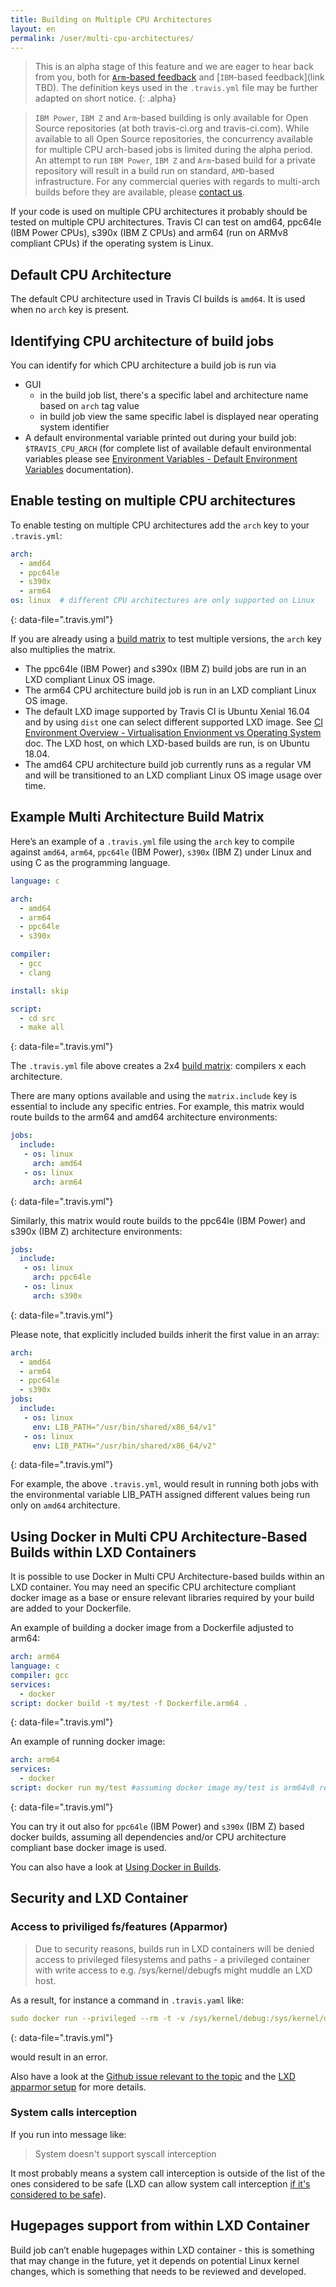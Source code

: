 ```yaml
---
title: Building on Multiple CPU Architectures
layout: en
permalink: /user/multi-cpu-architectures/
---
```


> This is an alpha stage of this feature and we are eager to hear back from you, both for [`Arm`-based feedback](https://travis-ci.community/t/about-the-arm-cpu-architecture-category/5336) and [`IBM`-based feedback](link TBD). The definition keys used in the `.travis.yml` file may be further adapted on short notice.
{: .alpha}

> `IBM Power`, `IBM Z` and `Arm`-based building is only available for Open Source repositories (at both travis-ci.org and travis-ci.com). While available to all Open Source repositories, the concurrency available for multiple CPU arch-based jobs is limited during the alpha period.
> An attempt to run `IBM Power`, `IBM Z` and `Arm`-based build for a private repository will result in a build run on standard, `AMD`-based infrastructure. For any commercial queries with regards to multi-arch builds before they are available, please [contact us](mailto:support@travis-ci.com).

If your code is used on multiple CPU architectures it probably should be tested on multiple CPU architectures. Travis CI can test on amd64, ppc64le (IBM Power CPUs), s390x (IBM Z CPUs) and arm64 (run on ARMv8 compliant CPUs) if the operating system is Linux.

## Default CPU Architecture

The default CPU architecture used in Travis CI builds is `amd64`. It is used when no `arch` key is present. 

## Identifying CPU architecture of build jobs

You can identify for which CPU architecture a build job is run via

- GUI
  - in the build job list, there's a specific label and architecture name based on `arch` tag value
  - in build job view the same specific label is displayed near operating system identifier
- A default environmental variable printed out during your build job: `$TRAVIS_CPU_ARCH` (for complete list of available default environmental variables please see [Environment Variables - Default Environment Variables](https://docs.travis-ci.com/user/environment-variables/#default-environment-variables) documentation). 


## Enable testing on multiple CPU architectures

To enable testing on multiple CPU architectures add the `arch` key to your `.travis.yml`:

```yaml
arch:
  - amd64
  - ppc64le
  - s390x
  - arm64
os: linux  # different CPU architectures are only supported on Linux
```
{: data-file=".travis.yml"}

If you are already using a [build matrix](/user/customizing-the-build/#build-matrix) to test multiple versions, the `arch` key also multiplies the matrix.

- The ppc64le (IBM Power) and s390x (IBM Z) build jobs are run in an LXD compliant Linux OS image. 
- The arm64 CPU architecture build job is run in an LXD compliant Linux OS image.
- The default LXD image supported by Travis CI is Ubuntu Xenial 16.04 and by using `dist` one can select different supported LXD image. See [CI Environment Overview - Virtualisation Envionment vs Operating System](https://docs.travis-ci.com/user/reference/overview/#virtualisation-environment-vs-operating-system) doc. The LXD host, on which LXD-based builds are run, is on Ubuntu 18.04.
- The amd64 CPU architecture build job currently runs as a regular VM and will be transitioned to an LXD compliant Linux OS image usage over time.

## Example Multi Architecture Build Matrix

Here’s an example of a `.travis.yml` file using the `arch` key to compile against `amd64`, `arm64`, `ppc64le` (IBM Power), `s390x` (IBM Z) under Linux and using C as the programming language. 

```yaml
language: c

arch:
  - amd64
  - arm64
  - ppc64le
  - s390x

compiler:
  - gcc
  - clang

install: skip

script:
  - cd src
  - make all
```
{: data-file=".travis.yml"}

The `.travis.yml` file above creates a 2x4 [build matrix](/user/customizing-the-build/#build-matrix): compilers x each architecture.

There are many options available and using the `matrix.include` key is essential to include any specific entries. For example, this matrix would route builds to the arm64 and amd64 architecture environments:

```yaml
jobs:
  include:
   - os: linux
     arch: amd64
   - os: linux
     arch: arm64
```
{: data-file=".travis.yml"}

Similarly, this matrix would route builds to the ppc64le (IBM Power) and s390x (IBM Z) architecture environments:

```yaml
jobs:
  include:
   - os: linux
     arch: ppc64le
   - os: linux
     arch: s390x
```
{: data-file=".travis.yml"}

Please note, that explicitly included builds inherit the first value in an array:

```yaml
arch:
  - amd64
  - arm64
  - ppc64le
  - s390x
jobs:
  include:
   - os: linux
     env: LIB_PATH="/usr/bin/shared/x86_64/v1"
   - os: linux
     env: LIB_PATH="/usr/bin/shared/x86_64/v2"
```
{: data-file=".travis.yml"}

For example, the above `.travis.yml`, would result in running both jobs with the environmental variable LIB_PATH assigned different values being run only on `amd64` architecture.

## Using Docker in Multi CPU Architecture-Based Builds within LXD Containers

It is possible to use Docker in Multi CPU Architecture-based builds within an LXD container. You may need an specific CPU architecture compliant docker image as a base or ensure relevant libraries required by your build are added to your Dockerfile.

An example of building a docker image from a Dockerfile adjusted to arm64:

```yaml
arch: arm64
language: c
compiler: gcc
services:
  - docker
script: docker build -t my/test -f Dockerfile.arm64 .
```
{: data-file=".travis.yml"}

An example of running docker image:

```yaml
arch: arm64
services:
  - docker
script: docker run my/test #assuming docker image my/test is arm64v8 ready
```
{: data-file=".travis.yml"}

You can try it out also for `ppc64le` (IBM Power) and `s390x` (IBM Z) based docker builds, assuming all dependencies and/or CPU architecture compliant base docker image is used.

You can also have a look at [Using Docker in Builds](user/docker/).

## Security and LXD Container

### Access to priviliged fs/features (Apparmor)

> Due to security reasons, builds run in LXD containers will be denied access to privileged filesystems and paths - a privileged container with write access to e.g. /sys/kernel/debugfs might muddle an LXD host.

As a result, for instance a command in `.travis.yaml` like:
```yaml
sudo docker run --privileged --rm -t -v /sys/kernel/debug:/sys/kernel/debug:rw
```
{: data-file=".travis.yml"}

would result in an error.

Also have a look at the [Github issue relevant to the topic](https://github.com/lxc/lxd/issues/2661) and the [LXD apparmor setup](https://github.com/lxc/lxd/blob/master/lxd/apparmor/apparmor.go) for more details.

### System calls interception


If you run into message like:

> System doesn't support syscall interception

It most probably means a system call interception is outside of the list of the ones considered to be safe (LXD can allow system call interception [if it's considered to be safe](https://github.com/lxc/lxd/blob/master/doc/syscall-interception.md)). 

## Hugepages support from within LXD Container

Build job can’t enable hugepages within LXD container - this is something that may change in the future, yet it depends on potential Linux kernel changes, which is something that needs to be reviewed and developed.

